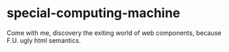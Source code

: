 # special-computing-machine
Come with me, discovery the exiting world of web components, because F.U. ugly html semantics.
